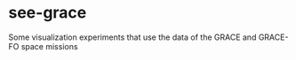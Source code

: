 # see-grace
Some visualization experiments that use the data of the GRACE and GRACE-FO space missions
